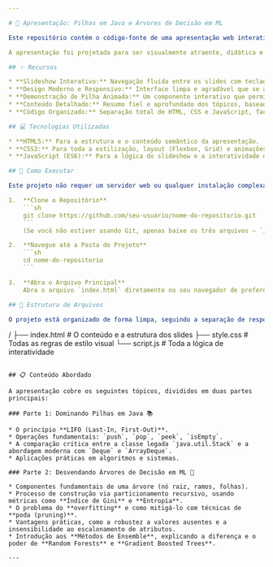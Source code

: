 ```yaml
---

# 🚀 Apresentação: Pilhas em Java e Árvores de Decisão em ML

Este repositório contém o código-fonte de uma apresentação web interativa criada para explorar dois conceitos fundamentais da ciência da computação: as estruturas de dados de **Pilha** em Java e os algoritmos de **Árvore de Decisão** em Machine Learning.

A apresentação foi projetada para ser visualmente atraente, didática e segue as melhores práticas de desenvolvimento web, com separação clara de conteúdo (HTML), estilo (CSS) e lógica (JavaScript).

## ✨ Recursos

* **Slideshow Interativo:** Navegação fluida entre os slides com teclado (setas direcionais e espaço) ou cliques do mouse.
* **Design Moderno e Responsivo:** Interface limpa e agradável que se adapta a diferentes tamanhos de tela.
* **Demonstração de Pilha Animada:** Um componente interativo que permite ao usuário executar operações `push`, `pop` e `peek` e ver o resultado visualmente em tempo real.
* **Conteúdo Detalhado:** Resumo fiel e aprofundado dos tópicos, baseado no artigo técnico correspondente.
* **Código Organizado:** Separação total de HTML, CSS e JavaScript, facilitando a manutenção e a reutilização.

## 💻 Tecnologias Utilizadas

* **HTML5:** Para a estrutura e o conteúdo semântico da apresentação.
* **CSS3:** Para toda a estilização, layout (Flexbox, Grid) e animações.
* **JavaScript (ES6):** Para a lógica do slideshow e a interatividade da demonstração de pilha.

## 🚀 Como Executar

Este projeto não requer um servidor web ou qualquer instalação complexa. Para executá-lo localmente, siga os passos:

1.  **Clone o Repositório**
    ```sh
    git clone https://github.com/seu-usuario/nome-do-repositorio.git
    ```
    (Se você não estiver usando Git, apenas baixe os três arquivos — `index.html`, `style.css`, `script.js` — e salve-os na mesma pasta).

2.  **Navegue até a Pasta do Projeto**
    ```sh
    cd nome-do-repositorio
    ```

3.  **Abra o Arquivo Principal**
    Abra o arquivo `index.html` diretamente no seu navegador de preferência (Google Chrome, Firefox, etc.). A apresentação será carregada e estará pronta para uso.

## 📂 Estrutura de Arquivos

O projeto está organizado de forma limpa, seguindo a separação de responsabilidades:

```
/
├── index.html     # O conteúdo e a estrutura dos slides
├── style.css      # Todas as regras de estilo visual
└── script.js      # Toda a lógica de interatividade
```

## 📋 Conteúdo Abordado

A apresentação cobre os seguintes tópicos, divididos em duas partes principais:

### Parte 1: Dominando Pilhas em Java 📚

* O princípio **LIFO (Last-In, First-Out)**.
* Operações fundamentais: `push`, `pop`, `peek`, `isEmpty`.
* A comparação crítica entre a classe legada `java.util.Stack` e a abordagem moderna com `Deque` e `ArrayDeque`.
* Aplicações práticas em algoritmos e sistemas.

### Parte 2: Desvendando Árvores de Decisão em ML 🌳

* Componentes fundamentais de uma árvore (nó raiz, ramos, folhas).
* Processo de construção via particionamento recursivo, usando métricas como **Índice de Gini** e **Entropia**.
* O problema do **overfitting** e como mitigá-lo com técnicas de **poda (pruning)**.
* Vantagens práticas, como a robustez a valores ausentes e a insensibilidade ao escalonamento de atributos.
* Introdução aos **Métodos de Ensemble**, explicando a diferença e o poder de **Random Forests** e **Gradient Boosted Trees**.

---
```

